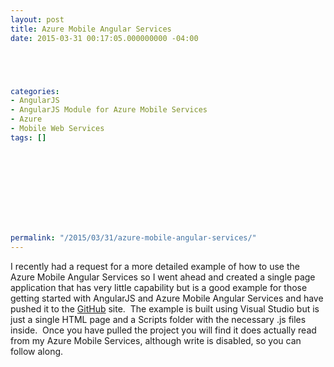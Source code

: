 ```yaml
---
layout: post
title: Azure Mobile Angular Services
date: 2015-03-31 00:17:05.000000000 -04:00





categories:
- AngularJS
- AngularJS Module for Azure Mobile Services
- Azure
- Mobile Web Services
tags: []

  



  
  
  
  
  
permalink: "/2015/03/31/azure-mobile-angular-services/"
---
```

I recently had a request for a more detailed example of how to use the Azure Mobile Angular Services so I went ahead and created a single page application that has very little capability but is a good example for those getting started with AngularJS and Azure Mobile Angular Services and have pushed it to the [GitHub](https://github.com/dmcwee/azuremobileangularservices) site.&nbsp; The example is built using Visual Studio but is just a single HTML page and a Scripts folder with the necessary .js files inside.&nbsp;&nbsp;Once you have pulled the project you will find it does actually read from my Azure Mobile Services, although write is disabled,&nbsp;so you can follow along.


